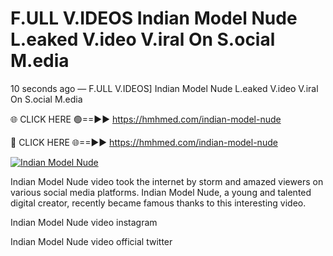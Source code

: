 # F.ULL V.IDEOS Indian Model Nude L.eaked V.ideo V.iral On S.ocial M.edia

10 seconds ago — F.ULL V.IDEOS] Indian Model Nude L.eaked V.ideo V.iral On S.ocial M.edia

🌐 CLICK HERE 🟢==►► https://hmhmed.com/indian-model-nude

🔴 CLICK HERE 🌐==►► https://hmhmed.com/indian-model-nude

[![Indian Model Nude](https://i.imgur.com/dJHk4Zq.gif)](https://hmhmed.com/indian-model-nude)

Indian Model Nude video took the internet by storm and amazed viewers on various social media platforms. Indian Model Nude, a young and talented digital creator, recently became famous thanks to this interesting video.

Indian Model Nude video instagram

Indian Model Nude video official twitter